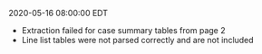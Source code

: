 2020-05-16 08:00:00 EDT


- Extraction failed for case summary tables from page 2
- Line list tables were not parsed correctly and are not included
